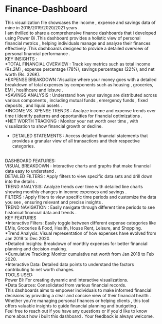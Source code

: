 # Finance-Dashboard
This visualization file showcases the income , expense and savings data of mine  in 2018/2019/2020/2021 years .
<br>
I am thrilled to share a comprehensive finance dashboards  that i developed using Power Bi .This dashboard provides a holistic view of personal financial metrics , helping individuals manage and analyze  their finances effectively .This dashboards designed to provide a detailed overview of personal financial performance .
<br>
KEY INSIGHTS :
<br>
*TOTAL FINANCIAL OVERVIEW : Track key metrics such as total income (Rs.2M) , expense percentage (78%), savings percentages (22%), and net worth (Rs. 326K).
<br>
*EXPENSE BREAKDOWN :Visualize where your money goes with a detailed breakdown of total expenses by components such as housing , groceries, EMI , healthcare and leisure . 
<br>
*SAVINGS ANALYSIS : Understand how your savings are distributed across various components , including mutual funds , emergency funds , fixed deposits , and liquid assets .
<br>
*INCOME VS. XPENSE TRENDS : Analyze income and expense trends over time t identify patterns and opportunities  for financial optimizations . 
<br>
*NET WORTH TRACKING : Monitor your net worth over time , with visualization to show financial growth or decline. 
<br>
* DETAILED STATEMENTS : Access detailed financial statements that provides a  granular view of all transactions and their respective categories.
<br>
DASHBOARD FEATURES:
<br>
VISUAL BREAKDOWN : Interactive charts and graphs that make financial data easy to understand . 
<br>
DETAILED FILTERS : Apply filters  to view specific data sets  and drill down into the details . 
<br>
TREND ANALYSIS: Analyze trends over time with detailed line charts showing monthly changes in income expenses and savings . 
<br>
FILTERS : Apply filters to view specific time periods and customize the data you see , ensuring relevant and precise insights . 
<br>
TREND NAVIGATION : Easily navigate through different time periods to see historical financial data and trends . 
<br>
KEY FEATURES 
<br>
*Interactive Filters: Easily toggle between different expense categories like EMIs, Groceries & Food, Health, House Rent, Leisure, and Shopping.
<br>
*Trend Analysis: Visual representation of how expenses have evolved from Jan 2018 to Dec 2020.
<br>
*Detailed Insights: Breakdown of monthly expenses for better financial planning and decision-making.
<br>
*Cumulative Tracking: Monitor cumulative net worth from Jan 2018 to Feb 2020.
<br>
*Interactive Data: Detailed data points to understand the factors contributing to net worth changes.
<br>
TOOLS USED:
<br>
Power BI: For creating dynamic and interactive visualizations.
<br>
*Data Sources: Consolidated from various financial records.
<br>
This dashboards aims to empower  individuals to make informed financial decisions by providing a clear and concise view of their financial health .  Whether you're managing personal  finances or helping clients , this tool offers valuable insights to guide financial planning and budgeting . 
<br>
Feel free to reach out if you have any questions or if you'd like to know more about how i built this dashboard . Your feedback is always welcome.  

